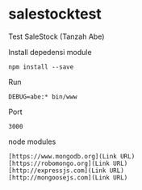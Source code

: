 # salestocktest
Test SaleStock (Tanzah Abe)

Install depedensi module
```
npm install --save
```

Run
```
DEBUG=abe:* bin/www
```

Port
```
3000
```

node modules
```
[https://www.mongodb.org](Link URL)
[https://robomongo.org](Link URL)
[http://expressjs.com](Link URL)
[http://mongoosejs.com](Link URL)
```
